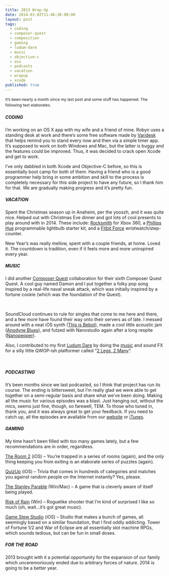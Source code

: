 ```yaml
---
title: 2013 Wrap-Up
date: 2014-01-02T11:46:36-08:00
layout: post
tags:
  - coding
  - composer-quest
  - composition
  - gaming
  - ludum-dare
  - music
  - objective-c
  - osx
  - podcasts
  - vacation
  - wrapup
  - xcode
published: true
---
```

<span style="font-size: 0.875em; line-height: 1.5;">It&#8217;s been nearly a month since my last post and some stuff has happened. The following text elaborates.</span>

<!--more-->

##### CODING

I&#8217;m working on an OS X app with my wife and a friend of mine. Robyn uses a standing desk at work and there&#8217;s some free software made by [Varidesk](http://www.varidesk.com/desktop-app) that helps remind you to stand every now and then via a simple timer app. It&#8217;s supposed to work on both Windows and Mac, but the latter is buggy and the features could be improved. Thus, it was decided to crack open Xcode and get to work.

I&#8217;ve only dabbled in both Xcode and Objective-C before, so this is essentially boot camp for both of them. Having a friend who is a good programmer help bring in some ambition and skill to the process is completely necessary for this side project to have any future, so I thank him for that. We are gradually making progress and it&#8217;s pretty fun.

##### VACATION

Spent the Christmas season up in Anaheim, per the yooszh, and it was quite nice. Helped out with Christmas Eve dinner and got lots of cool presents to play around with in 2014. These include: [Rocksmith](http://rocksmith.ubi.com/rocksmith/en-us/home/index.aspx) for Xbox 360, a [Phillips Hue](http://www.meethue.com/) programmable lightbulb starter kit, and a [Fitbit Force](http://www.fitbit.com/force) wristwatch/step-counter.

New Year&#8217;s was really mellow, spent with a couple friends, at home. Loved it. The countdown is tradition, even if it feels more and more uninspired every year.

##### MUSIC

I did another [Composer Quest](http://composerquest.com) collaboration for their sixth Composer Quest Quest. A cool guy named Damon and I put together a folky pop song inspired by a real-life naval sneak attack, which was initially inspired by a fortune cookie (which was the foundation of the Quest).

&nbsp;

SoundCloud continues to rule for singles that come to me here and there, and a few more have found their way onto their servers as of late. I messed around with a neat iOS synth ([This is Bebot](https://soundcloud.com/nebyoolae/this-is-bebot)), made a cool little acoustic jam ([Anodyne Blues](https://soundcloud.com/nebyoolae/anodyne-blues)), and futzed with Nanostudio again after a long respite ([Nanopepper](https://soundcloud.com/nebyoolae/nanopepper)).

Also, I contributed to my first [Ludum Dare](http://ludumdare.com/compo) by doing the [music](https://soundcloud.com/nebyoolae/alabastercesium) and sound FX for a silly little QWOP-ish platformer called &#8220;[2 Legs, 2 Many](http://www.ludumdare.com/compo/ludum-dare-28/?action=preview&uid=29417)&#8220;.

&nbsp;

##### PODCASTING

It&#8217;s been months since we last podcasted, so I think that project has run its course. The ending is bittersweet, but I&#8217;m really glad we were able to get together on a semi-regular basis and share what we&#8217;ve been doing. Making all the music for various episodes was a blast. Just hanging out, without the mics, seems just fine, though, so farewell, TEM. To those who tuned in, thank you, and it was always great to get your feedback. If you need to catch up, all the episodes are available from our [website](http://theescortmission.com) or [iTunes](http://itunes.apple.com/us/podcast/the-escort-mission-podcast/id520766480).

##### GAMING

My time hasn&#8217;t been filled with too many games lately, but a few recommendations are in order, regardless.

[The Room 2](http://fireproofgames.com/the-room-two) (iOS) &#8211; You&#8217;re trapped in a series of rooms (again), and the only thing keeping you from exiting is an elaborate series of puzzles (again).

[QuizUp](https://www.quizup.com/) (iOS) &#8211; Trivia that comes in hundreds of categories and matches you against random people on the Internet instantly? Yes, please.

[The Stanley Parable](http://www.stanleyparable.com/) (Win/Mac) &#8211; A game that is cleverly aware of itself being played.

[Risk of Rain](http://riskofraingame.com/) (Win) &#8211; Roguelike shooter that I&#8217;m kind of surprised I like so much (oh, wait&#8230;it&#8217;s got great music).

[Game Stew Studio](http://gamestewstudio.blogspot.com/) (iOS) &#8211; Studio that makes a bunch of games, all seemingly based on a similar foundation, that I find oddly addicting. Tower of Fortune 1/2 and War of Eclipse are all essentially slot machine RPGs, which sounds tedious, but can be fun in small doses.

##### FOR THE ROAD

2013 brought with it a potential opportunity for the expansion of our family which unceremoniously ended due to arbitrary forces of nature. 2014 is going to be a better year.
